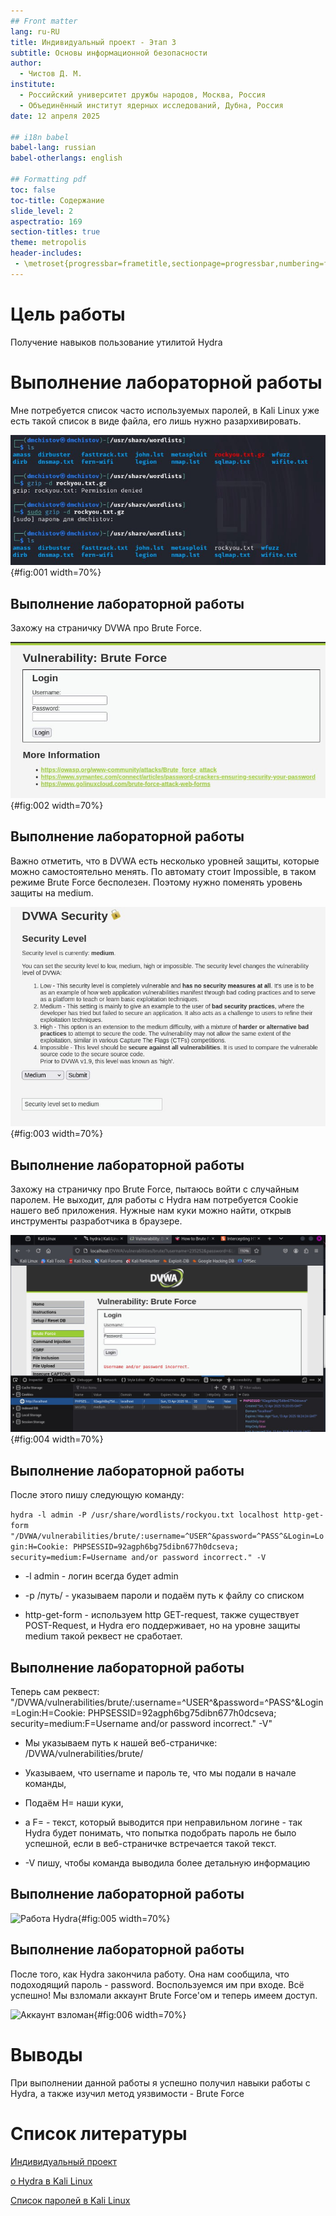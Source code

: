 ```yaml
---
## Front matter
lang: ru-RU
title: Индивидуальный проект - Этап 3
subtitle: Основы информационной безопасности
author:
  - Чистов Д. М.
institute:
  - Российский университет дружбы народов, Москва, Россия
  - Объединённый институт ядерных исследований, Дубна, Россия
date: 12 апреля 2025

## i18n babel
babel-lang: russian
babel-otherlangs: english

## Formatting pdf
toc: false
toc-title: Содержание
slide_level: 2
aspectratio: 169
section-titles: true
theme: metropolis
header-includes:
 - \metroset{progressbar=frametitle,sectionpage=progressbar,numbering=fraction}
---
```


# Цель работы

Получение навыков пользование утилитой Hydra

# Выполнение лабораторной работы

Мне потребуется список часто используемых паролей, в Kali Linux уже есть такой список в виде файла, его лишь нужно разархивировать.

![Список паролей в Kali Linux](image/IMG_001.jpg){#fig:001 width=70%}

## Выполнение лабораторной работы

Захожу на страничку DVWA про Brute Force.

![Brute Force в DVWA](image/IMG_002.jpg){#fig:002 width=70%}

## Выполнение лабораторной работы

Важно отметить, что в DVWA есть несколько уровней защиты, которые можно самостоятельно менять. По автомату стоит Impossible, в таком режиме Brute Force бесполезен. Поэтому нужно поменять уровень защиты на medium.

![DVWA security level: Medium](image/IMG_003.jpg){#fig:003 width=70%}

## Выполнение лабораторной работы

Захожу на страничку про Brute Force, пытаюсь войти с случайным паролем. Не выходит, для работы с Hydra нам потребуется Cookie нашего веб приложения. Нужные нам куки можно найти, открыв инструменты разработчика в браузере.

![Нахожу Cookie](image/IMG_004.jpg){#fig:004 width=70%}

## Выполнение лабораторной работы

После этого пишу следующую команду:

```hydra -l admin -P /usr/share/wordlists/rockyou.txt localhost http-get-form "/DVWA/vulnerabilities/brute/:username=^USER^&password=^PASS^&Login=Login:H=Cookie: PHPSESSID=92agph6bg75dibn677h0dcseva; security=medium:F=Username and/or password incorrect." -V```

* -l admin - логин всегда будет admin

* -p /путь/ - указываем пароли и подаём путь к файлу со списком

* http-get-form - используем http GET-request, также существует POST-Request, и Hydra его поддерживает, но на уровне защиты medium такой реквест не сработает.

## Выполнение лабораторной работы

Теперь сам реквест: "/DVWA/vulnerabilities/brute/:username=^USER^&password=^PASS^&Login=Login:H=Cookie: PHPSESSID=92agph6bg75dibn677h0dcseva; security=medium:F=Username and/or password incorrect." -V"

* Мы указываем путь к нашей веб-страничке: /DVWA/vulnerabilities/brute/

* Указываем, что username и пароль те, что мы подали в начале команды,

* Подаём H= наши куки,

* а F= - текст, который выводится при неправильном логине - так Hydra будет понимать, что попытка подобрать пароль не было успешной, если в веб-страничке встречается такой текст.

* -V пишу, чтобы команда выводила более детальную информацию

## Выполнение лабораторной работы

![Работа Hydra](image/IMG_005.jpg){#fig:005 width=70%}

## Выполнение лабораторной работы

После того, как Hydra закончила работу. Она нам сообщила, что подоходящий пароль - password. Воспользуемся им при входе. Всё успешно! Мы взломали аккаунт Brute Force'ом и теперь имеем доступ.

![Аккаунт взломан](image/IMG_006.jpg){#fig:006 width=70%}


# Выводы

При выполнении данной работы я успешно получил навыки работы с Hydra, а также изучил метод уязвимости - Brute Force

# Список литературы

[Индивидуальный проект](https://esystem.rudn.ru/mod/page/view.php?id=1220137#citeproc_bib_item_1)

[о Hydra в Kali Linux](https://www.kali.org/tools/hydra/)

[Список паролей в Kali Linux](https://www.kali.org/tools/wordlists/)
